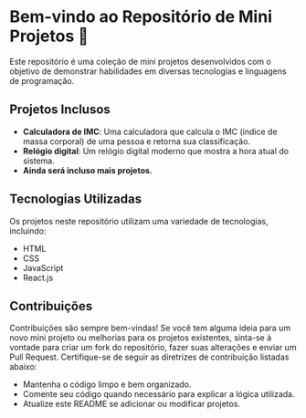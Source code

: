 # Bem-vindo ao Repositório de Mini Projetos 📂

Este repositório é uma coleção de mini projetos desenvolvidos com o objetivo de demonstrar habilidades em diversas tecnologias e linguagens de programação.
## Projetos Inclusos

- **Calculadora de IMC**: Uma calculadora que calcula o IMC (indice de massa corporal) de uma pessoa e retorna sua classificação.
- **Relógio digital**: Um relógio digital moderno que mostra a hora atual do sistema.
- **Ainda será incluso mais projetos.**

## Tecnologias Utilizadas

Os projetos neste repositório utilizam uma variedade de tecnologias, incluindo:

- HTML
- CSS
- JavaScript
- React.js

## Contribuições

Contribuições são sempre bem-vindas! Se você tem alguma ideia para um novo mini projeto ou melhorias para os projetos existentes, sinta-se à vontade para criar um fork do repositório, fazer suas alterações e enviar um Pull Request. Certifique-se de seguir as diretrizes de contribuição listadas abaixo:

- Mantenha o código limpo e bem organizado.
- Comente seu código quando necessário para explicar a lógica utilizada.
- Atualize este README se adicionar ou modificar projetos.
